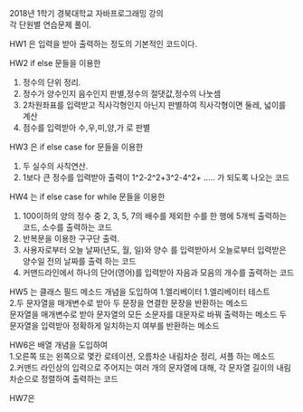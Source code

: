 2018년 1학기 경북대학교 자바프로그래밍 강의  
각 단원별 연습문제 풀이.

  HW1 은 입력을 받아 출력하는 정도의 기본적인 코드이다. 
  
  HW2 if else 문들을 이용한
   1. 정수의 단위 정리.  
   2. 정수가 양수인지 음수인지 판별,정수의 절댓값,정수의 나눗셈  
   3. 2차원좌표를 입력받고 직사각형인지 아닌지 판별하여 직사각형이면 둘레, 넓이를 계산  
   4. 점수를 입력받아 수,우,미,양,가 로 판별  
  
  HW3 은 if else case for 문들을 이용한  
   1. 두 실수의 사칙연산.
   2. 1보다 큰 정수를 입력받아 출력이 1^2-2^2+3^2-4^2+ ..... 가 되도록 나오는 코드       
  
  HW4 는  if else case for while 문들을 이용한  
   1. 100이하의 양의 정수 중 2, 3, 5, 7의 배수를 제외한 수를 한 행에 5개씩 출력하는 코드, 소수를 출력하는 코드  
   2. 반복문을 이용한 구구단 출력.
   3. 사용자로부터 오늘 날짜(년도, 월, 일)와 양수 를 입력받아서 오늘로부터 입력받은 양수일 전의 날짜를 출력 하는 코드 
   4. 커맨드라인에서 하나의 단어(영어)를 입력받아 자음과 모음의 개수를 출력하는 코드  
   
  HW5 는 클래스 필드 메소드 개념을 도입하여 
    1.엘리베이터 
1.엘리베이터 테스트   
    2.두 문자열을 매개변수로 받아 두 문장을 연결한 문장을 반환하는 메소드  
      문자열을 매개변수로 받아 문자열의 모든 소문자를 대문자로 바꿔 출력하는 메소드 
      두 문자열을 입력받아 정확하게 일치하는지 여부를 반환하는 메소드

 
  HW6은 배열 개념을 도입하여   
    1.오른쪽 또는 왼쪽으로 몇칸 로테이션, 오름차순 내림차순 정리, 셔플 하는 메소드  
    2.커맨드 라인상의 입력으로 주어지는 여러 개의 문자열에 대해, 각 문자열 길이의 내림차순으로 정렬하여 출력하는 코드 
  
HW7은  
 

